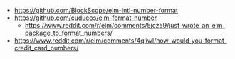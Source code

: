 - https://github.com/BlockScope/elm-intl-number-format
- https://github.com/cuducos/elm-format-number
  - https://www.reddit.com/r/elm/comments/5jcz59/just_wrote_an_elm_package_to_format_numbers/
- https://www.reddit.com/r/elm/comments/4qliwl/how_would_you_format_credit_card_numbers/
